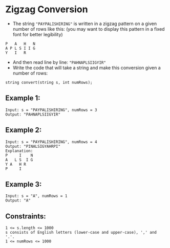 # Zigzag Conversion
 
- The string `"PAYPALISHIRING"` is written in a zigzag pattern on a given number of rows like this: (you may want to display this pattern in a fixed font for better legibility)
```
P   A   H   N
A P L S I I G
Y   I   R
```

- And then read line by line: `"PAHNAPLSIIGYIR"`
- Write the code that will take a string and make this conversion given a number of rows:
```
string convert(string s, int numRows);
```


## Example 1:
```
Input: s = "PAYPALISHIRING", numRows = 3
Output: "PAHNAPLSIIGYIR"
```

## Example 2:
```
Input: s = "PAYPALISHIRING", numRows = 4
Output: "PINALSIGYAHRPI"
Explanation:
P     I    N
A   L S  I G
Y A   H R
P     I
```

## Example 3:
```
Input: s = "A", numRows = 1
Output: "A"
```


## Constraints:

    1 <= s.length <= 1000
    s consists of English letters (lower-case and upper-case), ',' and '.'.
    1 <= numRows <= 1000

